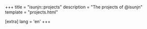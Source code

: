 +++
title = "isunjn::projects"
description = "The projects of @isunjn"
template = "projects.html"

[extra]
lang = 'en'
+++